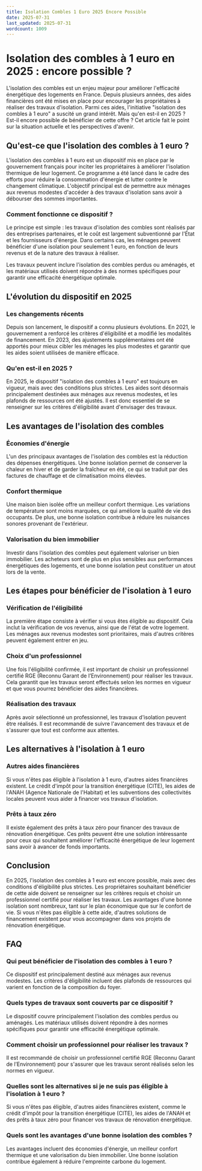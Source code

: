 ```yaml
---
title: Isolation Combles 1 Euro 2025 Encore Possible
date: 2025-07-31
last_updated: 2025-07-31
wordcount: 1009
---
```


# Isolation des combles à 1 euro en 2025 : encore possible ?

L'isolation des combles est un enjeu majeur pour améliorer l'efficacité énergétique des logements en France. Depuis plusieurs années, des aides financières ont été mises en place pour encourager les propriétaires à réaliser des travaux d'isolation. Parmi ces aides, l'initiative "isolation des combles à 1 euro" a suscité un grand intérêt. Mais qu'en est-il en 2025 ? Est-il encore possible de bénéficier de cette offre ? Cet article fait le point sur la situation actuelle et les perspectives d'avenir.

## Qu'est-ce que l'isolation des combles à 1 euro ?

L'isolation des combles à 1 euro est un dispositif mis en place par le gouvernement français pour inciter les propriétaires à améliorer l'isolation thermique de leur logement. Ce programme a été lancé dans le cadre des efforts pour réduire la consommation d'énergie et lutter contre le changement climatique. L'objectif principal est de permettre aux ménages aux revenus modestes d'accéder à des travaux d'isolation sans avoir à débourser des sommes importantes.

### Comment fonctionne ce dispositif ?

Le principe est simple : les travaux d'isolation des combles sont réalisés par des entreprises partenaires, et le coût est largement subventionné par l'État et les fournisseurs d'énergie. Dans certains cas, les ménages peuvent bénéficier d'une isolation pour seulement 1 euro, en fonction de leurs revenus et de la nature des travaux à réaliser.

Les travaux peuvent inclure l'isolation des combles perdus ou aménagés, et les matériaux utilisés doivent répondre à des normes spécifiques pour garantir une efficacité énergétique optimale.

## L'évolution du dispositif en 2025

### Les changements récents

Depuis son lancement, le dispositif a connu plusieurs évolutions. En 2021, le gouvernement a renforcé les critères d'éligibilité et a modifié les modalités de financement. En 2023, des ajustements supplémentaires ont été apportés pour mieux cibler les ménages les plus modestes et garantir que les aides soient utilisées de manière efficace.

### Qu'en est-il en 2025 ?

En 2025, le dispositif "isolation des combles à 1 euro" est toujours en vigueur, mais avec des conditions plus strictes. Les aides sont désormais principalement destinées aux ménages aux revenus modestes, et les plafonds de ressources ont été ajustés. Il est donc essentiel de se renseigner sur les critères d'éligibilité avant d'envisager des travaux.

## Les avantages de l'isolation des combles

### Économies d'énergie

L'un des principaux avantages de l'isolation des combles est la réduction des dépenses énergétiques. Une bonne isolation permet de conserver la chaleur en hiver et de garder la fraîcheur en été, ce qui se traduit par des factures de chauffage et de climatisation moins élevées.

### Confort thermique

Une maison bien isolée offre un meilleur confort thermique. Les variations de température sont moins marquées, ce qui améliore la qualité de vie des occupants. De plus, une bonne isolation contribue à réduire les nuisances sonores provenant de l'extérieur.

### Valorisation du bien immobilier

Investir dans l'isolation des combles peut également valoriser un bien immobilier. Les acheteurs sont de plus en plus sensibles aux performances énergétiques des logements, et une bonne isolation peut constituer un atout lors de la vente.

## Les étapes pour bénéficier de l'isolation à 1 euro

### Vérification de l'éligibilité

La première étape consiste à vérifier si vous êtes éligible au dispositif. Cela inclut la vérification de vos revenus, ainsi que de l'état de votre logement. Les ménages aux revenus modestes sont prioritaires, mais d'autres critères peuvent également entrer en jeu.

### Choix d'un professionnel

Une fois l'éligibilité confirmée, il est important de choisir un professionnel certifié RGE (Reconnu Garant de l’Environnement) pour réaliser les travaux. Cela garantit que les travaux seront effectués selon les normes en vigueur et que vous pourrez bénéficier des aides financières.

### Réalisation des travaux

Après avoir sélectionné un professionnel, les travaux d'isolation peuvent être réalisés. Il est recommandé de suivre l'avancement des travaux et de s'assurer que tout est conforme aux attentes.

## Les alternatives à l'isolation à 1 euro

### Autres aides financières

Si vous n'êtes pas éligible à l'isolation à 1 euro, d'autres aides financières existent. Le crédit d'impôt pour la transition énergétique (CITE), les aides de l'ANAH (Agence Nationale de l'Habitat) et les subventions des collectivités locales peuvent vous aider à financer vos travaux d'isolation.

### Prêts à taux zéro

Il existe également des prêts à taux zéro pour financer des travaux de rénovation énergétique. Ces prêts peuvent être une solution intéressante pour ceux qui souhaitent améliorer l'efficacité énergétique de leur logement sans avoir à avancer de fonds importants.

## Conclusion

En 2025, l'isolation des combles à 1 euro est encore possible, mais avec des conditions d'éligibilité plus strictes. Les propriétaires souhaitant bénéficier de cette aide doivent se renseigner sur les critères requis et choisir un professionnel certifié pour réaliser les travaux. Les avantages d'une bonne isolation sont nombreux, tant sur le plan économique que sur le confort de vie. Si vous n'êtes pas éligible à cette aide, d'autres solutions de financement existent pour vous accompagner dans vos projets de rénovation énergétique.

## FAQ

### Qui peut bénéficier de l'isolation des combles à 1 euro ?

Ce dispositif est principalement destiné aux ménages aux revenus modestes. Les critères d'éligibilité incluent des plafonds de ressources qui varient en fonction de la composition du foyer.

### Quels types de travaux sont couverts par ce dispositif ?

Le dispositif couvre principalement l'isolation des combles perdus ou aménagés. Les matériaux utilisés doivent répondre à des normes spécifiques pour garantir une efficacité énergétique optimale.

### Comment choisir un professionnel pour réaliser les travaux ?

Il est recommandé de choisir un professionnel certifié RGE (Reconnu Garant de l’Environnement) pour s'assurer que les travaux seront réalisés selon les normes en vigueur.

### Quelles sont les alternatives si je ne suis pas éligible à l'isolation à 1 euro ?

Si vous n'êtes pas éligible, d'autres aides financières existent, comme le crédit d'impôt pour la transition énergétique (CITE), les aides de l'ANAH et des prêts à taux zéro pour financer vos travaux de rénovation énergétique.

### Quels sont les avantages d'une bonne isolation des combles ?

Les avantages incluent des économies d'énergie, un meilleur confort thermique et une valorisation du bien immobilier. Une bonne isolation contribue également à réduire l'empreinte carbone du logement.
